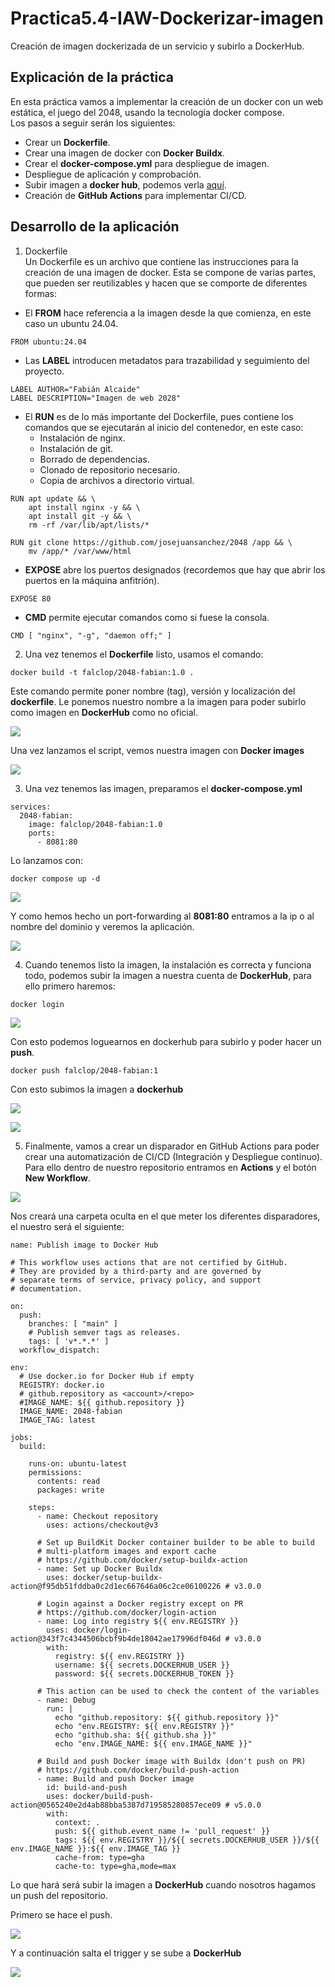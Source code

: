# Practica5.4-IAW-Dockerizar-imagen
Creación de imagen dockerizada de un servicio y subirlo a DockerHub.

## Explicación de la práctica
En esta práctica vamos a implementar la creación de un docker con un web estática, el juego del 2048, usando la tecnología docker compose.  
Los pasos a seguir serán los siguientes:  
- Crear un **Dockerfile**.  
- Crear una imagen de docker con **Docker Buildx**.  
- Crear el **docker-compose.yml** para despliegue de imagen.
- Despliegue de aplicación y comprobación.
- Subir imagen a **docker hub**, podemos verla [aquí](https://hub.docker.com/r/falclop/2048-fabian).
- Creación de **GitHub Actions** para implementar CI/CD.

## Desarrollo de la aplicación 
1. Dockerfile  
Un Dockerfile es un archivo que contiene las instrucciones para la creación de una imagen de docker. Esta se compone de varias partes, que pueden ser reutilizables y hacen que se comporte de diferentes formas:  
- El **FROM** hace referencia a la imagen desde la que comienza, en este caso un ubuntu 24.04.
```
FROM ubuntu:24.04
```
- Las **LABEL** introducen metadatos para trazabilidad y seguimiento del proyecto.
```
LABEL AUTHOR="Fabián Alcaide"
LABEL DESCRIPTION="Imagen de web 2028"
```
- El **RUN** es de lo más importante del Dockerfile, pues contiene los comandos que se ejecutarán al inicio del contenedor, en este caso:
    - Instalación de nginx.
    - Instalación de git.
    - Borrado de dependencias.
    - Clonado de repositorio necesario.
    - Copia de archivos a directorio virtual.
```
RUN apt update && \
    apt install nginx -y && \
    apt install git -y && \
    rm -rf /var/lib/apt/lists/*

RUN git clone https://github.com/josejuansanchez/2048 /app && \
    mv /app/* /var/www/html
```
- **EXPOSE** abre los puertos designados (recordemos que hay que abrir los puertos en la máquina anfitrión).
```
EXPOSE 80
```
- **CMD** permite ejecutar comandos como si fuese la consola.
```
CMD [ "nginx", "-g", "daemon off;" ]
```
2. Una vez tenemos el **Dockerfile** listo, usamos el comando:
```
docker build -t falclop/2048-fabian:1.0 .
```
Este comando permite poner nombre (tag), versión y localización del **dockerfile**. Le ponemos nuestro nombre a la imagen para poder subirlo como imagen en **DockerHub** como no oficial.

![](/images/1.png)  

Una vez lanzamos el script, vemos nuestra imagen con **Docker images**  

![](/images/2.png)  

3. Una vez tenemos las imagen, preparamos el **docker-compose.yml**  
```
services:
  2048-fabian:
    image: falclop/2048-fabian:1.0
    ports: 
      - 8081:80
```
Lo lanzamos con:
```
docker compose up -d
```  

![](/images/3.png)  

Y como hemos hecho un port-forwarding al **8081:80** entramos a la ip o al nombre del dominio y veremos la aplicación.  

![](/images/4.png)  

4. Cuando tenemos listo la imagen, la instalación es correcta y funciona todo, podemos subir la imagen a nuestra cuenta de **DockerHub**, para ello primero haremos:
```
docker login
```

![](/images/5.png)  

Con esto podemos loguearnos en dockerhub para subirlo y poder hacer un **push**.

```
docker push falclop/2048-fabian:1
```

Con esto subimos la imagen a **dockerhub**  

![](/images/6.png)  

![](/images/7.png)  

5. Finalmente, vamos a crear un disparador en GitHub Actions para poder crear una automatización de CI/CD (Integración y Despliegue continuo). Para ello dentro de nuestro repositorio entramos en **Actions** y el botón **New Workflow**.  

![](/images/8.png)

Nos creará una carpeta oculta en el que meter los diferentes disparadores, el nuestro será el siguiente:
```
name: Publish image to Docker Hub

# This workflow uses actions that are not certified by GitHub.
# They are provided by a third-party and are governed by
# separate terms of service, privacy policy, and support
# documentation.

on:
  push:
    branches: [ "main" ]
    # Publish semver tags as releases.
    tags: [ 'v*.*.*' ]
  workflow_dispatch:

env:
  # Use docker.io for Docker Hub if empty
  REGISTRY: docker.io
  # github.repository as <account>/<repo>
  #IMAGE_NAME: ${{ github.repository }}
  IMAGE_NAME: 2048-fabian
  IMAGE_TAG: latest

jobs:
  build:

    runs-on: ubuntu-latest
    permissions:
      contents: read
      packages: write

    steps:
      - name: Checkout repository
        uses: actions/checkout@v3

      # Set up BuildKit Docker container builder to be able to build
      # multi-platform images and export cache
      # https://github.com/docker/setup-buildx-action
      - name: Set up Docker Buildx
        uses: docker/setup-buildx-action@f95db51fddba0c2d1ec667646a06c2ce06100226 # v3.0.0

      # Login against a Docker registry except on PR
      # https://github.com/docker/login-action
      - name: Log into registry ${{ env.REGISTRY }}
        uses: docker/login-action@343f7c4344506bcbf9b4de18042ae17996df046d # v3.0.0
        with:
          registry: ${{ env.REGISTRY }}
          username: ${{ secrets.DOCKERHUB_USER }}
          password: ${{ secrets.DOCKERHUB_TOKEN }}

      # This action can be used to check the content of the variables
      - name: Debug
        run: |
          echo "github.repository: ${{ github.repository }}"
          echo "env.REGISTRY: ${{ env.REGISTRY }}"
          echo "github.sha: ${{ github.sha }}"
          echo "env.IMAGE_NAME: ${{ env.IMAGE_NAME }}"

      # Build and push Docker image with Buildx (don't push on PR)
      # https://github.com/docker/build-push-action
      - name: Build and push Docker image
        id: build-and-push
        uses: docker/build-push-action@0565240e2d4ab88bba5387d719585280857ece09 # v5.0.0
        with:
          context: .
          push: ${{ github.event_name != 'pull_request' }}
          tags: ${{ env.REGISTRY }}/${{ secrets.DOCKERHUB_USER }}/${{ env.IMAGE_NAME }}:${{ env.IMAGE_TAG }}
          cache-from: type=gha
          cache-to: type=gha,mode=max     

```  
Lo que hará será subir la imagen a **DockerHub** cuando nosotros hagamos un push del repositorio.

Primero se hace el push.  

![](/images/9.png)  

Y a continuación salta el trigger y se sube a **DockerHub**

![](/images/10.png)
